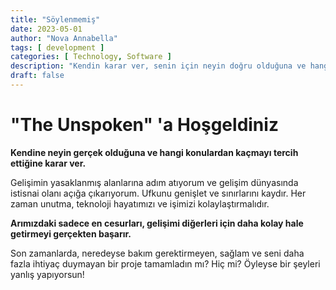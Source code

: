 ```yaml
---
title: "Söylenmemiş"
date: 2023-05-01
author: "Nova Annabella"
tags: [ development ]
categories: [ Technology, Software ]
description: "Kendin karar ver, senin için neyin doğru olduğuna ve hangi konulardan daha çok kaçındığına"
draft: false
---
```



# "The Unspoken" 'a Hoşgeldiniz

**Kendine neyin gerçek olduğuna ve hangi konulardan kaçmayı tercih ettiğine karar ver.**

Gelişimin yasaklanmış alanlarına adım atıyorum ve gelişim dünyasında istisnai olanı açığa çıkarıyorum.
Ufkunu genişlet ve sınırlarını kaydır.
Her zaman unutma, teknoloji hayatımızı ve işimizi kolaylaştırmalıdır.

**Arımızdaki sadece en cesurları, gelişimi diğerleri için daha kolay hale getirmeyi gerçekten başarır.**

Son zamanlarda, neredeyse bakım gerektirmeyen, sağlam ve seni daha fazla ihtiyaç duymayan bir proje tamamladın mı? Hiç mi? Öyleyse bir şeyleri yanlış yapıyorsun!
